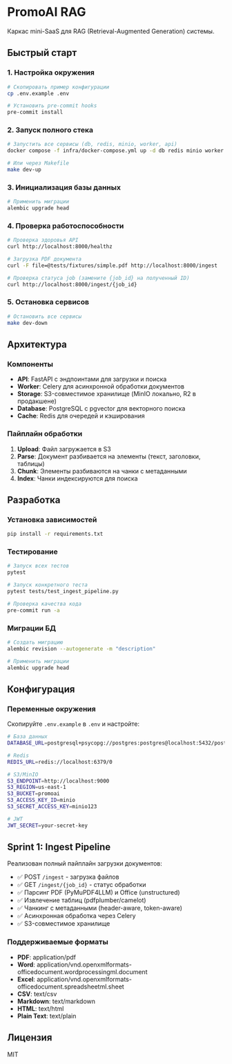 # PromoAI RAG

Каркас mini-SaaS для RAG (Retrieval-Augmented Generation) системы.

## Быстрый старт

### 1. Настройка окружения

```bash
# Скопировать пример конфигурации
cp .env.example .env

# Установить pre-commit hooks
pre-commit install
```

### 2. Запуск полного стека

```bash
# Запустить все сервисы (db, redis, minio, worker, api)
docker compose -f infra/docker-compose.yml up -d db redis minio worker api

# Или через Makefile
make dev-up
```

### 3. Инициализация базы данных

```bash
# Применить миграции
alembic upgrade head
```

### 4. Проверка работоспособности

```bash
# Проверка здоровья API
curl http://localhost:8000/healthz

# Загрузка PDF документа
curl -F file=@tests/fixtures/simple.pdf http://localhost:8000/ingest

# Проверка статуса job (замените {job_id} на полученный ID)
curl http://localhost:8000/ingest/{job_id}
```

### 5. Остановка сервисов

```bash
# Остановить все сервисы
make dev-down
```

## Архитектура

### Компоненты

- **API**: FastAPI с эндпоинтами для загрузки и поиска
- **Worker**: Celery для асинхронной обработки документов
- **Storage**: S3-совместимое хранилище (MinIO локально, R2 в продакшене)
- **Database**: PostgreSQL с pgvector для векторного поиска
- **Cache**: Redis для очередей и кэширования

### Пайплайн обработки

1. **Upload**: Файл загружается в S3
2. **Parse**: Документ разбивается на элементы (текст, заголовки, таблицы)
3. **Chunk**: Элементы разбиваются на чанки с метаданными
4. **Index**: Чанки индексируются для поиска

## Разработка

### Установка зависимостей

```bash
pip install -r requirements.txt
```

### Тестирование

```bash
# Запуск всех тестов
pytest

# Запуск конкретного теста
pytest tests/test_ingest_pipeline.py

# Проверка качества кода
pre-commit run -a
```

### Миграции БД

```bash
# Создать миграцию
alembic revision --autogenerate -m "description"

# Применить миграции
alembic upgrade head
```

## Конфигурация

### Переменные окружения

Скопируйте `.env.example` в `.env` и настройте:
             
             

```bash
# База данных
DATABASE_URL=postgresql+psycopg://postgres:postgres@localhost:5432/postgres

# Redis
REDIS_URL=redis://localhost:6379/0

# S3/MinIO
S3_ENDPOINT=http://localhost:9000
S3_REGION=us-east-1
S3_BUCKET=promoai
S3_ACCESS_KEY_ID=minio
S3_SECRET_ACCESS_KEY=minio123

# JWT
JWT_SECRET=your-secret-key
```

## Sprint 1: Ingest Pipeline

Реализован полный пайплайн загрузки документов:

- ✅ POST `/ingest` - загрузка файлов
- ✅ GET `/ingest/{job_id}` - статус обработки
- ✅ Парсинг PDF (PyMuPDF4LLM) и Office (unstructured)
- ✅ Извлечение таблиц (pdfplumber/camelot)
- ✅ Чанкинг с метаданными (header-aware, token-aware)
- ✅ Асинхронная обработка через Celery
- ✅ S3-совместимое хранилище

### Поддерживаемые форматы

- **PDF**: application/pdf
- **Word**: application/vnd.openxmlformats-officedocument.wordprocessingml.document
- **Excel**: application/vnd.openxmlformats-officedocument.spreadsheetml.sheet
- **CSV**: text/csv
- **Markdown**: text/markdown
- **HTML**: text/html
- **Plain Text**: text/plain

## Лицензия

MIT
